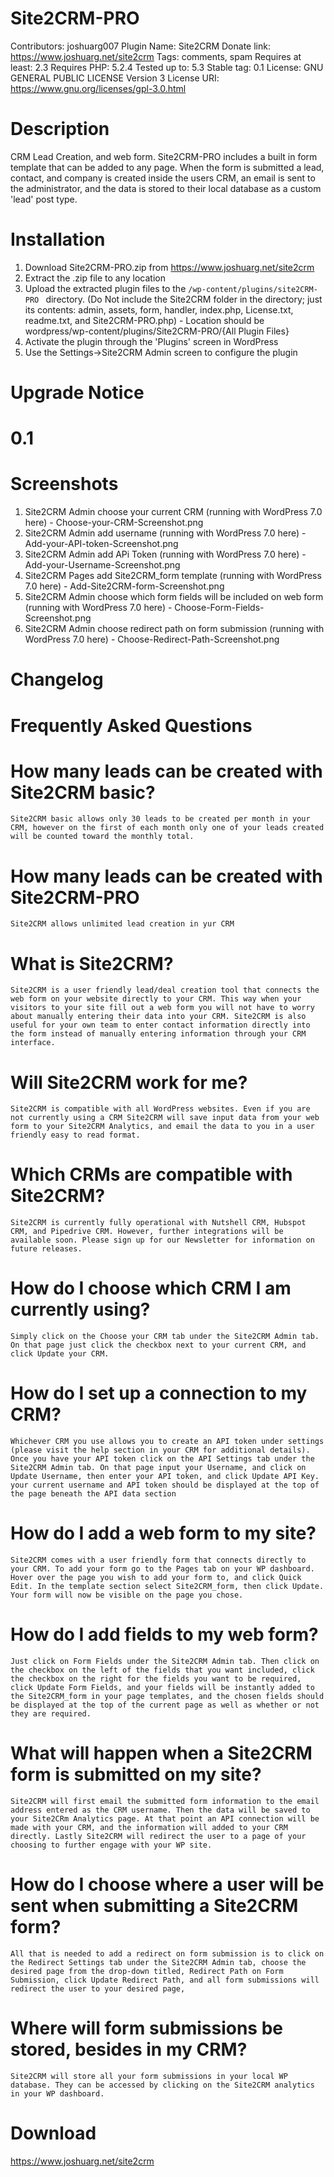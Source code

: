 #  Site2CRM-PRO
Contributors: joshuarg007
Plugin Name: Site2CRM
Donate link: https://www.joshuarg.net/site2crm
Tags: comments, spam
Requires at least: 2.3
Requires PHP: 5.2.4
Tested up to: 5.3
Stable tag: 0.1
License: GNU GENERAL PUBLIC LICENSE Version 3
License URI: https://www.gnu.org/licenses/gpl-3.0.html

#  Description
CRM Lead Creation, and web form. Site2CRM-PRO includes a built in form template that can be added to any page. When the form is submitted a lead, contact, and company is created inside the users CRM, an email is sent to the administrator, and the data is stored to their local database as a custom 'lead' post type.

# Installation
1. Download Site2CRM-PRO.zip from https://www.joshuarg.net/site2crm
2. Extract the .zip file to any location
3. Upload the extracted plugin files to the `/wp-content/plugins/site2CRM-PRO ` directory. (Do Not include the Site2CRM folder in the directory; just its contents: admin, assets, form, handler, index.php, License.txt, readme.txt, and Site2CRM-PRO.php) - Location should be wordpress/wp-content/plugins/Site2CRM-PRO/{All Plugin Files}
4. Activate the plugin through the 'Plugins' screen in WordPress
5. Use the Settings->Site2CRM Admin screen to configure the plugin

#  Upgrade Notice
#  0.1 # 

#  Screenshots 
1. Site2CRM Admin choose your current CRM (running with WordPress 7.0 here) - Choose-your-CRM-Screenshot.png
2. Site2CRM Admin add username (running with WordPress 7.0 here) - Add-your-API-token-Screenshot.png
3. Site2CRM Admin add APi Token (running with WordPress 7.0 here) - Add-your-Username-Screenshot.png
4. Site2CRM Pages add Site2CRM_form template (running with WordPress 7.0 here) - Add-Site2CRM-form-Screenshot.png
5. Site2CRM Admin choose which form fields will be included on web form (running with WordPress 7.0 here) - Choose-Form-Fields-Screenshot.png
6. Site2CRM Admin choose redirect path on form submission (running with WordPress 7.0 here) - Choose-Redirect-Path-Screenshot.png

#  Changelog

#  Frequently Asked Questions 
# How many leads can be created with Site2CRM basic?
    Site2CRM basic allows only 30 leads to be created per month in your CRM, however on the first of each month only one of your leads created will be counted toward the monthly total.
# How many leads can be created with Site2CRM-PRO
    Site2CRM allows unlimited lead creation in yur CRM
# What is Site2CRM?
    Site2CRM is a user friendly lead/deal creation tool that connects the web form on your website directly to your CRM. This way when your visitors to your site fill out a web form you will not have to worry about manually entering their data into your CRM. Site2CRM is also useful for your own team to enter contact information directly into the form instead of manually entering information through your CRM interface.
# Will Site2CRM work for me?
    Site2CRM is compatible with all WordPress websites. Even if you are not currently using a CRM Site2CRM will save input data from your web form to your Site2CRM Analytics, and email the data to you in a user friendly easy to read format.
# Which CRMs are compatible with Site2CRM?
    Site2CRM is currently fully operational with Nutshell CRM, Hubspot CRM, and Pipedrive CRM. However, further integrations will be available soon. Please sign up for our Newsletter for information on future releases.
# How do I choose which CRM I am currently using?
    Simply click on the Choose your CRM tab under the Site2CRM Admin tab. On that page just click the checkbox next to your current CRM, and click Update your CRM.
# How do I set up a connection to my CRM?
    Whichever CRM you use allows you to create an API token under settings (please visit the help section in your CRM for additional details). Once you have your API token click on the API Settings tab under the Site2CRM Admin tab. On that page input your Username, and click on Update Username, then enter your API token, and click Update API Key. your current username and API token should be displayed at the top of the page beneath the API data section
# How do I add a web form to my site?
    Site2CRM comes with a user friendly form that connects directly to your CRM. To add your form go to the Pages tab on your WP dashboard. Hover over the page you wish to add your form to, and click Quick Edit. In the template section select Site2CRM_form, then click Update. Your form will now be visible on the page you chose.
# How do I add fields to my web form?
    Just click on Form Fields under the Site2CRM Admin tab. Then click on the checkbox on the left of the fields that you want included, click the checkbox on the right for the fields you want to be required, click Update Form Fields, and your fields will be instantly added to the Site2CRM_form in your page templates, and the chosen fields should be displayed at the top of the current page as well as whether or not they are required.
# What will happen when a Site2CRM form is submitted on my site?
    Site2CRM will first email the submitted form information to the email address entered as the CRM username. Then the data will be saved to your Site2CRm Analytics page. At that point an API connection will be made with your CRM, and the information will added to your CRM directly. Lastly Site2CRM will redirect the user to a page of your choosing to further engage with your WP site.
# How do I choose where a user will be sent when submitting a Site2CRM form?
    All that is needed to add a redirect on form submission is to click on the Redirect Settings tab under the Site2CRM Admin tab, choose the desired page from the drop-down titled, Redirect Path on Form Submission, click Update Redirect Path, and all form submissions will redirect the user to your desired page,
# Where will form submissions be stored, besides in my CRM?
    Site2CRM will store all your form submissions in your local WP database. They can be accessed by clicking on the Site2CRM analytics in your WP dashboard.

#  Download
https://www.joshuarg.net/site2crm
